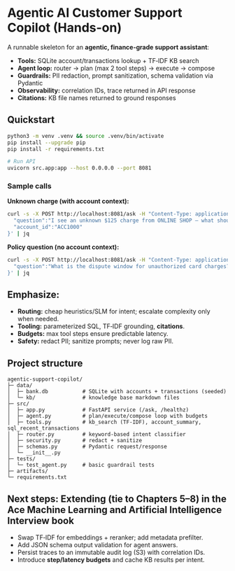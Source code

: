 # Agentic AI Customer Support Copilot (Hands-on)

A runnable skeleton for an **agentic, finance-grade support assistant**:
- **Tools:** SQLite account/transactions lookup + TF‑IDF KB search
- **Agent loop:** router → plan (max 2 tool steps) → execute → compose
- **Guardrails:** PII redaction, prompt sanitization, schema validation via Pydantic
- **Observability:** correlation IDs, trace returned in API response
- **Citations:** KB file names returned to ground responses

## Quickstart

```bash
python3 -m venv .venv && source .venv/bin/activate
pip install --upgrade pip
pip install -r requirements.txt

# Run API
uvicorn src.app:app --host 0.0.0.0 --port 8081
```

### Sample calls

**Unknown charge (with account context):**
```bash
curl -s -X POST http://localhost:8081/ask -H "Content-Type: application/json" -d '{
  "question":"I see an unknown $125 charge from ONLINE SHOP — what should I do?",
  "account_id":"ACC1000"
}' | jq
```

**Policy question (no account context):**
```bash
curl -s -X POST http://localhost:8081/ask -H "Content-Type: application/json" -d '{
  "question":"What is the dispute window for unauthorized card charges?"
}' | jq
```

## Emphasize:
- **Routing:** cheap heuristics/SLM for intent; escalate complexity only when needed.
- **Tooling:** parameterized SQL, TF‑IDF grounding, **citations**.
- **Budgets:** max tool steps ensure predictable latency.
- **Safety:** redact PII; sanitize prompts; never log raw PII.

## Project structure
```
agentic-support-copilot/
├─ data/
│  ├─ bank.db           # SQLite with accounts + transactions (seeded)
│  └─ kb/               # knowledge base markdown files
├─ src/
│  ├─ app.py            # FastAPI service (/ask, /healthz)
│  ├─ agent.py          # plan/execute/compose loop with budgets
│  ├─ tools.py          # kb_search (TF‑IDF), account_summary, sql_recent_transactions
│  ├─ router.py         # keyword-based intent classifier
│  ├─ security.py       # redact + sanitize
│  ├─ schemas.py        # Pydantic request/response
│  └─ __init__.py
├─ tests/
│  └─ test_agent.py     # basic guardrail tests
├─ artifacts/
└─ requirements.txt
```

## Next steps: Extending (tie to Chapters 5–8) in the Ace Machine Learning and Artificial Intelligence Interview book
- Swap TF‑IDF for embeddings + reranker; add metadata prefilter.
- Add JSON schema output validation for agent answers.
- Persist traces to an immutable audit log (S3) with correlation IDs.
- Introduce **step/latency budgets** and cache KB results per intent.
